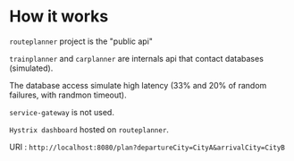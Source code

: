 # How it works

`routeplanner` project is the "public api"

`trainplanner` and `carplanner` are internals api that contact databases (simulated).

The database access simulate high latency (33% and 20% of random failures, with randmon timeout).

`service-gateway` is not used.

`Hystrix dashboard` hosted on `routeplanner`.

URI : `http://localhost:8080/plan?departureCity=CityA&arrivalCity=CityB`